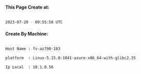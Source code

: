 
   
#### This Page Create at:

```bash

2023-07-20 - 09:55:58 UTC

```

#### Create By Machine:

```bash

Host Name : fv-az790-183

platform  : Linux-5.15.0-1041-azure-x86_64-with-glibc2.35

Ip Local  : 10.1.0.56

```

